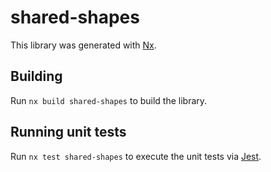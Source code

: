 # shared-shapes

This library was generated with [Nx](https://nx.dev).

## Building

Run `nx build shared-shapes` to build the library.

## Running unit tests

Run `nx test shared-shapes` to execute the unit tests via [Jest](https://jestjs.io).
